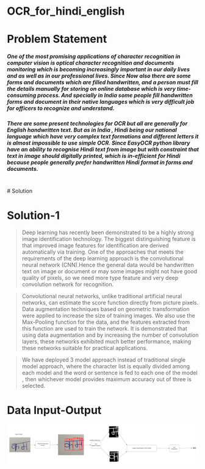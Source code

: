 # OCR_for_hindi_english
<h1>Problem Statement</h1>
<h5>
  One of the most promising applications of character recognition in computer vision is optical character
recognition and documents monitoring which is becoming increasingly important in our daily lives and as well as in
our professional lives. Since Now also there are some forms and documents which are filled handwritten, and a
person must fill the details manually for storing on online database which is very time-consuming process. And
specially in India some people fill handwritten forms and document in their native languages which is very difficult
job for officers to recognize and understand.
</h5>
<h5>
  There are some present technologies for OCR but all are generally for English handwritten text. But as in India ,
Hindi being our national language which have very complex text formations and different letters it is almost
impossible to use simple OCR. Since EasyOCR python library have an ability to recognise Hindi text from image
but with constraint that text in image should digitally printed, which is in-efficient for Hindi because people
generally prefer handwritten Hindi format in forms and documents.
</h5>
<br>
# Solution
<h1>Solution-1</h1>

>Deep learning has recently been demonstrated to be a highly
strong image identification technology. The biggest distinguishing
feature is that improved image features for identification are
derived automatically via training. One of the approaches that
meets the requirements of the deep learning approach is the
convolutional neural network (CNN).Hence the general data would be
handwritten text on image or document or may some images might
not have good quality of pixels, so we need more type feature and
very deep convolution network for recognition.

>Convolutional neural networks, unlike
traditional artificial neural networks, can
estimate the score function directly from
picture pixels. Data augmentation techniques
based on geometric transformation were
applied to increase the size of training
images. We also use the Max-Pooling function
for the data, and the features extracted
from this function are used to train the
network. It is demonstrated that using data
augmentation and by increasing the number
of convolution layers, these networks
exhibited much better performance, making
these networks suitable for practical
applications.

>We have deployed 3 model approach instead of traditional single
model approach, where the character list is equally divided among
each model and the word or sentence is fed to each one of the
model , then whichever model provides maximum accuracy out of
three is selected.

<h1>Data Input-Output</h1>
<img src="./images/i&o.jpeg" /> 
